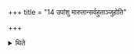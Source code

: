 +++
title = "14 उपांशु मारुतान्सर्वहुताञ्जुहोति"

+++

<details><summary>थिते</summary>

उपांशु मारुतान्सर्वहुताञ्जुहोति १४
</details>
